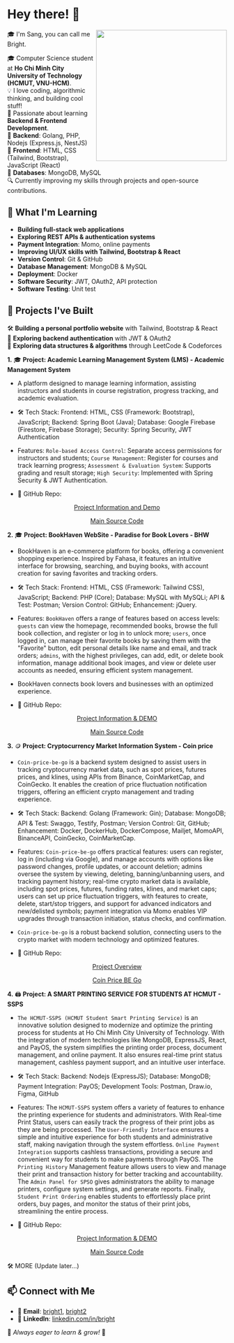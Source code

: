 # Hey there! 👋  
<img align='right' src="https://cdn.dribbble.com/users/730703/screenshots/6581243/avento.gif" width="300">
🎓 I'm Sang, you can call me Bright.

🎓 Computer Science student at **Ho Chi Minh City University of Technology (HCMUT, VNU-HCM)**.
<br>
💡 I love coding, algorithmic thinking, and building cool stuff!
<br>
🌱 Passionate about learning **Backend & Frontend Development**.  
🔹 **Backend**: Golang, PHP, Nodejs (Express.js, NestJS)  
🔹 **Frontend**: HTML, CSS (Tailwind, Bootstrap), JavaScript (React)   
🔹 **Databases**: MongoDB, MySQL  
🔍 Currently improving my skills through projects and open-source contributions.  


## 🚀 What I'm Learning  
- **Building full-stack web applications**  
- **Exploring REST APIs & authentication systems**
- **Payment Integration**: Momo, online payments 
- **Improving UI/UX skills with Tailwind, Bootstrap & React**  
- **Version Control**: Git & GitHub  
- **Database Management**: MongoDB & MySQL
- **Deployment**: Docker
- **Software Security**: JWT, OAuth2, API protection
- **Software Testing**: Unit test
  
## 🚀 Projects I've Built

🛠 **Building a personal portfolio website** with Tailwind, Bootstrap & React  
📖 **Exploring backend authentication** with JWT & OAuth2  
📖 **Exploring data structures & algorithms** through LeetCode & Codeforces  

**1.** 🎓 **Project: Academic Learning Management System (LMS) - Academic Management System**
- A platform designed to manage learning information, assisting instructors and students in course registration, progress tracking, and academic evaluation.
- 🛠 Tech Stack: Frontend: HTML, CSS (Framework: Bootstrap), JavaScript; Backend: Spring Boot (Java); Database: Google Firebase (Firestore, Firebase Storage); Security: Spring Security, JWT Authentication
- Features:
  `Role-based Access Control`: Separate access permissions for instructors and students; `Course Management`: Register for courses and track learning progress; `Assessment & Evaluation System`: Supports grading and result storage; `High Security`: Implemented with Spring Security & JWT Authentication.
  
- 📌 GitHub Repo:
<p align="center">
  <a href="https://github.com/Sangquangnqs/Academic_Management_System">Project Information and Demo </a>
</p>

<p align="center">
  <a href="https://github.com/NguyenVu04/BTL">Main Source Code</a>
</p>

**2.** 🎓 **Project: BookHaven WebSite - Paradise for Book Lovers - BHW**
- BookHaven is an e-commerce platform for books, offering a convenient shopping experience. Inspired by Fahasa, it features an intuitive interface for browsing, searching, and buying books, with account creation for saving favorites and tracking orders.
- 🛠 Tech Stack: Frontend: HTML, CSS (Framework: Tailwind CSS), JavaScript; Backend: PHP (Core); Database: MySQL with MySQLi; API & Test: Postman; Version Control: GitHub; Enhancement: jQuery.
- Features:
  `BookHaven` offers a range of features based on access levels: `guests` can view the homepage, recommended books, browse the full book collection, and register or log in to unlock more; `users`, once logged in, can manage their favorite books by saving them with the "Favorite" button, edit personal details like name and email, and track orders; `admins`, with the highest privileges, can add, edit, or delete book information, manage additional book images, and view or delete user accounts as needed, ensuring efficient system management.
- BookHaven connects book lovers and businesses with an optimized experience.

- 📌 GitHub Repo:
<p align="center">
  <a href="https://github.com/Sangquangnqs/BookHaven_Website">Project Information & DEMO</a>
</p>

<p align="center">
  <a href="https://github.com/DanteBartel/HK232_Web_Nh-m_18_BTL">Main Source Code</a>
</p>

**3.** 🪙 **Project: Cryptocurrency Market Information System - Coin price**
- `Coin-price-be-go` is a backend system designed to assist users in tracking cryptocurrency market data, such as spot prices, futures prices, and klines, using APIs from Binance, CoinMarketCap, and CoinGecko. It enables the creation of price fluctuation notification triggers, offering an efficient crypto management and trading experience.
- 🛠 Tech Stack: Backend: Golang (Framework: Gin); Database: MongoDB; API & Test: Swaggo, Testify, Postman; Version Control: Git, GitHub; Enhancement: Docker, DockerHub, DockerCompose, Mailjet, MomoAPI, BinanceAPI, CoinGecko, CoinMarketCap.
- Features:
  `Coin-price-be-go` offers practical features: users can register, log in (including via Google), and manage accounts with options like password changes, profile updates, or account deletion; admins oversee the system by viewing, deleting, banning/unbanning users, and tracking payment history; real-time crypto market data is available, including spot prices, futures, funding rates, klines, and market caps; users can set up price fluctuation triggers, with features to create, delete, start/stop triggers, and support for advanced indicators and new/delisted symbols; payment integration via Momo enables VIP upgrades through transaction initiation, status checks, and confirmation.
- `Coin-price-be-go` is a robust backend solution, connecting users to the crypto market with modern technology and optimized features.

- 📌 GitHub Repo:
<p align="center">
  <a href="https://github.com/dath-241">Project Overview</a>
</p>

<p align="center">
  <a href="https://github.com/dath-241/coin-price-be-go">Coin Price BE Go</a>
</p>

**4.** 🖨️ **Project: A SMART PRINTING SERVICE FOR STUDENTS AT HCMUT - SSPS**
- `The HCMUT-SSPS (HCMUT Student Smart Printing Service)` is an innovative solution designed to modernize and optimize the printing process for students at Ho Chi Minh City University of Technology. With the integration of modern technologies like MongoDB, ExpressJS, React, and PayOS, the system simplifies the printing order process, document management, and online payment. It also ensures real-time print status management, cashless payment support, and an intuitive user interface.
- 🛠 Tech Stack: Backend: Nodejs (ExpressJS); Database: MongoDB; Payment Integration: PayOS; Development Tools: Postman, Draw.io, Figma, GitHub
- Features:
  The `HCMUT-SSPS` system offers a variety of features to enhance the printing experience for students and administrators. With Real-time Print Status, users can easily track the progress of their print jobs as they are being processed. The `User-Friendly Interface` ensures a simple and intuitive experience for both students and administrative staff, making navigation through the system effortless. `Online Payment Integration` supports cashless transactions, providing a secure and convenient way for students to make payments through PayOS. The `Printing History` Management feature allows users to view and manage their print and transaction history for better tracking and accountability. The `Admin Panel for SPSO` gives administrators the ability to manage printers, configure system settings, and generate reports. Finally, `Student Print Ordering` enables students to effortlessly place print orders, buy pages, and monitor the status of their print jobs, streamlining the entire process.

- 📌 GitHub Repo:
<p align="center">
  <a href="https://github.com/Sangquangnqs/Smart_Printing_Service">Project Information & DEMO</a>
</p>

<p align="center">
  <a href="https://github.com/ngochidung2111/CNPM">Main Source Code</a>
</p>

🛠 MORE (Update later...)


## 📫 Connect with Me  
- 📧 **Email**: [bright1](sangquangnqs@gmail.com), [bright2](sang.nguyennqs@hcmut.edu.vn)
- 💼 **LinkedIn**: [linkedin.com/in/bright](https://linkedin.com/in/bright)  

🌱 *Always eager to learn & grow!* 🚀  
